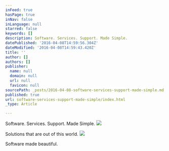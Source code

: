 ```yaml
---
inFeed: true
hasPage: true
inNav: false
inLanguage: null
starred: false
keywords: []
description: Software. Services. Support. Made Simple.
datePublished: '2016-04-08T14:59:56.304Z'
dateModified: '2016-04-08T14:59:43.420Z'
title: ''
author: []
authors: []
publisher:
  name: null
  domain: null
  url: null
  favicon: null
sourcePath: _posts/2016-04-08-software-services-support-made-simple.md
published: true
url: software-services-support-made-simple/index.html
_type: Article

---
```

Software. Services. Support. Made Simple.
![](https://the-grid-user-content.s3-us-west-2.amazonaws.com/649959d9-65c7-4bd9-b46d-e412672387ec.jpg)

Solutions that are out of this world.
![](https://the-grid-user-content.s3-us-west-2.amazonaws.com/d045fb5b-f3f5-48f6-84c3-b760d35defdb.jpg)

Software made beautiful.
